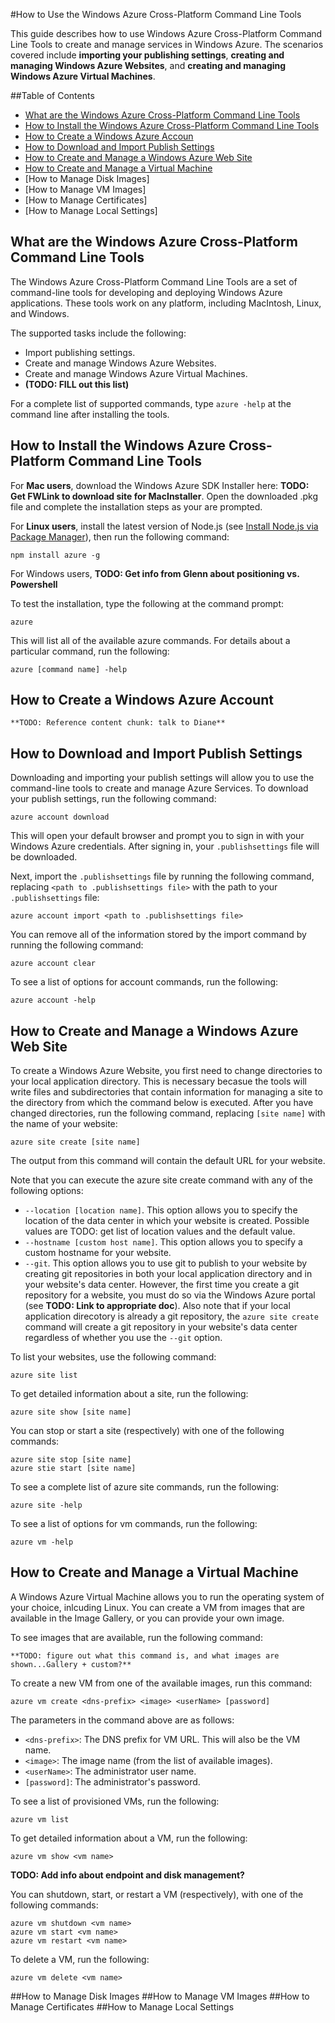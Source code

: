 #How to Use the Windows Azure Cross-Platform Command Line Tools

This guide describes how to use Windows Azure Cross-Platform Command Line Tools to create and manage services in Windows Azure. The scenarios covered include **importing your publishing settings**, **creating and managing Windows Azure Websites**, and **creating and managing Windows Azure Virtual Machines**.

##Table of Contents
* [What are the Windows Azure Cross-Platform Command Line Tools](#Overview)
* [How to Install the Windows Azure Cross-Platform Command Line Tools](#Install)
* [How to Create a Windows Azure Accoun](#CreateAccount)
* [How to Download and Import Publish Settings](#ImportPubSettings)
* [How to Create and Manage a Windows Azure Web Site](#CreateWebsite)
* [How to Create and Manage a Virtual Machine](#CreateVM)
* [How to Manage Disk Images]
* [How to Manage VM Images]
* [How to Manage Certificates]
* [How to Manage Local Settings]

<h2 id="Overview">What are the Windows Azure Cross-Platform Command Line Tools</h2>

The Windows Azure Cross-Platform Command Line Tools are a set of command-line tools for developing and deploying Windows Azure applications. These tools work on any platform, including MacIntosh, Linux, and Windows.

The supported tasks include the following:

* Import publishing settings.
* Create and manage Windows Azure Websites.
* Create and manage Windows Azure Virtual Machines.
* **(TODO: FILL out this list)**

For a complete list of supported commands, type `azure -help` at the command line after installing the tools.

<h2 id="Install">How to Install the Windows Azure Cross-Platform Command Line Tools</h2>

For **Mac users**, download the Windows Azure SDK Installer here: **TODO: Get FWLink to download site for MacInstaller**. Open the downloaded .pkg file and complete the installation steps as your are prompted.

For **Linux users**, install the latest version of Node.js (see [Install Node.js via Package Manager][install-node]), then run the following command:

	npm install azure -g

For Windows users, **TODO: Get info from Glenn about positioning vs. Powershell**

To test the installation, type the following at the command prompt:
	
	azure

This will list all of the available azure commands. For details about a particular command, run the following:

	azure [command name] -help

<h2 id="CreateAccount">How to Create a Windows Azure Account</h2>

	**TODO: Reference content chunk: talk to Diane**

<h2 id="ImportPubSettings">How to Download and Import Publish Settings</h2>

Downloading and importing your publish settings will allow you to use the command-line tools to create and manage Azure Services. To download your publish settings, run the following command:

	azure account download

This will open your default browser and prompt you to sign in with your Windows Azure credentials. After signing in, your `.publishsettings` file will be downloaded.

Next, import the `.publishsettings` file by running the following command, replacing `<path to .publishsettings file>` with the path to your `.publishsettings` file:

	azure account import <path to .publishsettings file>

You can remove all of the information stored by the import command by running the following command:

	azure account clear

To see a list of options for account commands, run the following:

	azure account -help 

<h2 id="CreateWebsite">How to Create and Manage a Windows Azure Web Site</h2>

To create a Windows Azure Website, you first need to change directories to your local application directory. This is necessary becasue the tools will write files and subdirectories that contain information for managing a site to the directory from which the command below is executed. After you have changed directories, run the following command, replacing `[site name]` with the name of your website:

	azure site create [site name]

The output from this command will contain the default URL for your website.

Note that you can execute the azure site create command with any of the following options:

* `--location [location name]`. This option allows you to specify the location of the data center in which your website is created. Possible values are TODO: get list of location values and the default value.
* `--hostname [custom host name]`. This option allows you to specify a custom hostname for your website.
* `--git`. This option allows you to use git to publish to your website by creating git repositories in both your local application directory and in your website's data center. However, the first time you create a git repository for a website, you must do so via the Windows Azure portal (see **TODO: Link to appropriate doc**). Also note that if your local application direcotory is already a git repository, the `azure site create` command will create a git repository in your website's data center regardless of whether you use the `--git` option.

To list your websites, use the following command:
	
	azure site list

To get detailed information about a site, run the following:

	azure site show [site name]

You can stop or start a site (respectively) with one of the following commands:
	
	azure site stop [site name]
	azure stie start [site name]

To see a complete list of azure site commands, run the following:

	azure site -help

To see a list of options for vm commands, run the following:
	
	azure vm -help 

<h2 id="CreateVM">How to Create and Manage a Virtual Machine</h2>

A Windows Azure Virtual Machine allows you to run the operating system of your choice, inlcuding Linux. You can create a VM from images that are available in the Image Gallery, or you can provide your own image.

To see images that are available, run the following command:

	**TODO: figure out what this command is, and what images are shown...Gallery + custom?**

To create a new VM from one of the available images, run this command:

	azure vm create <dns-prefix> <image> <userName> [password]

The parameters in the command above are as follows:
* `<dns-prefix>`: The DNS prefix for VM URL. This will also be the VM name.
* `<image>`: The image name (from the list of available images).
* `<userName>`: The administrator user name.
* `[password]`: The administrator's password.

To see a list of provisioned VMs, run the following:

	azure vm list

To get detailed information about a VM, run the following:

	azure vm show <vm name>

**TODO: Add info about endpoint and disk management?**

You can shutdown, start, or restart a VM (respectively), with one of the following commands:
	
	azure vm shutdown <vm name>
	azure vm start <vm name>
	azure vm restart <vm name>

To delete a VM, run the following:

	azure vm delete <vm name>

##How to Manage Disk Images
##How to Manage VM Images
##How to Manage Certificates
##How to Manage Local Settings

[install-node]: https://github.com/joyent/node/wiki/Installing-Node.js-via-package-manager

